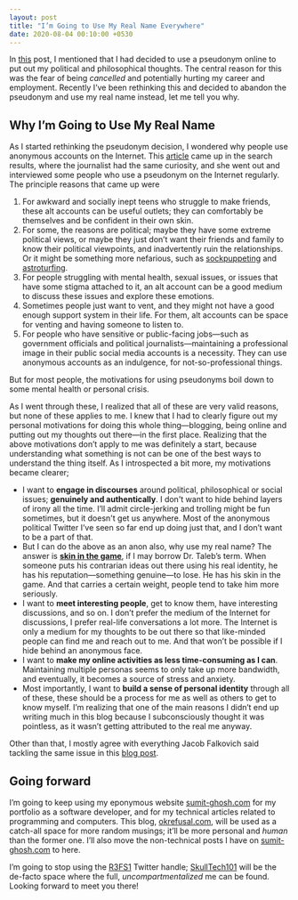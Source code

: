 ```yaml
---
layout: post
title: "I’m Going to Use My Real Name Everywhere"
date: 2020-08-04 00:10:00 +0530
---
```


In [this](https://okrefusal.com/posts/why-did-i-create-this-blog/) post, I mentioned that I had decided to use a pseudonym online to put out my political and philosophical thoughts. The central reason for this was the fear of being _cancelled_ and potentially hurting my career and employment. Recently I’ve been rethinking this and decided to abandon the pseudonym and use my real name instead, let me tell you why.

## Why I’m Going to Use My Real Name

As I started rethinking the pseudonym decision, I wondered why people use anonymous accounts on the Internet. This [article](https://www.newstatesman.com/science-tech/social-media/2019/01/how-alt-anonymous-account-became-mainstream-trend-what-is-anon) came up in the search results, where the journalist had the same curiosity, and she went out and interviewed some people who use a pseudonym on the Internet regularly. The principle reasons that came up were

1. For awkward and socially inept teens who struggle to make friends, these alt accounts can be useful outlets; they can comfortably be themselves and be confident in their own skin.
2. For some, the reasons are political; maybe they have some extreme political views, or maybe they just don’t want their friends and family to know their political viewpoints, and inadvertently ruin the relationships. Or it might be something more nefarious, such as [sockpuppeting](<https://en.wikipedia.org/wiki/Sockpuppet_(Internet)>) and [astroturfing](https://en.wikipedia.org/wiki/Astroturfing).
3. For people struggling with mental health, sexual issues, or issues that have some stigma attached to it, an alt account can be a good medium to discuss these issues and explore these emotions.
4. Sometimes people just want to vent, and they might not have a good enough support system in their life. For them, alt accounts can be space for venting and having someone to listen to.
5. For people who have sensitive or public-facing jobs—such as government officials and political journalists—maintaining a professional image in their public social media accounts is a necessity. They can use anonymous accounts as an indulgence, for not-so-professional things.

But for most people, the motivations for using pseudonyms boil down to some mental health or personal crisis.

As I went through these, I realized that all of these are very valid reasons, but none of these applies to me. I knew that I had to clearly figure out my personal motivations for doing this whole thing—blogging, being online and putting out my thoughts out there—in the first place. Realizing that the above motivations don’t apply to me was definitely a start, because understanding what something is not can be one of the best ways to understand the thing itself. As I introspected a bit more, my motivations became clearer;

- I want to **engage in discourses** around political, philosophical or social issues; **genuinely and authentically**. I don't want to hide behind layers of irony all the time. I’ll admit circle-jerking and trolling might be fun sometimes, but it doesn't get us anywhere. Most of the anonymous political Twitter I’ve seen so far end up doing just that, and I don’t want to be a part of that.
- But I can do the above as an anon also, why use my real name? The answer is [**skin in the game**](<https://en.wikipedia.org/wiki/Skin_in_the_Game_(book)>), if I may borrow Dr. Taleb’s term. When someone puts his contrarian ideas out there using his real identity, he has his reputation—something genuine—to lose. He has his skin in the game. And that carries a certain weight, people tend to take him more seriously.
- I want to **meet interesting people**, get to know them, have interesting discussions, and so on. I don’t prefer the medium of the Internet for discussions, I prefer real-life conversations a lot more. The Internet is only a medium for my thoughts to be out there so that like-minded people can find me and reach out to me. And that won’t be possible if I hide behind an anonymous face.
- I want to **make my online activities as less time-consuming as I can**. Maintaining multiple personas seems to only take up more bandwidth, and eventually, it becomes a source of stress and anxiety.
- Most importantly, I want to **build a sense of personal identity** through all of these, these should be a process for me as well as others to get to know myself. I’m realizing that one of the main reasons I didn’t end up writing much in this blog because I subconsciously thought it was pointless, as it wasn’t getting attributed to the real me anyway.

Other than that, I mostly agree with everything Jacob Falkovich said tackling the same issue in this [blog post](https://putanumonit.com/2020/07/20/real-name/).

## Going forward

I’m going to keep using my eponymous website [sumit-ghosh.com](https://sumit-ghosh.com) for my portfolio as a software developer, and for my technical articles related to programming and computers. This blog, [okrefusal.com](https://okrefusal.com), will be used as a catch-all space for more random musings; it’ll be more personal and _human_ than the former one. I’ll also move the non-technical posts I have on [sumit-ghosh.com](https://sumit-ghosh.com) to here.

I’m going to stop using the [R3FS1](https://twitter.com/R3FS1) Twitter handle; [SkullTech101](https://twitter.com/SkullTech101) will be the de-facto space where the full, _uncompartmentalized_ me can be found. Looking forward to meet you there!
